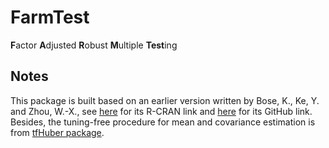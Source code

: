 # FarmTest

**F**actor **A**djusted **R**obust **M**ultiple **Test**ing

## Notes 

This package is built based on an earlier version written by Bose, K., Ke, Y. and Zhou, W.-X., see [here](https://cran.r-project.org/web/packages/FarmTest/index.html) for its R-CRAN link and [here](https://github.com/kbose28/FarmTest) for its GitHub link. Besides, the tuning-free procedure for mean and covariance estimation is from [tfHuber package](https://github.com/XiaoouPan/tfHuber).

